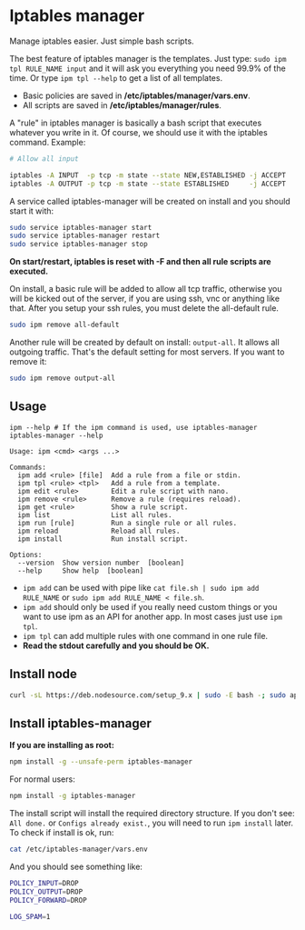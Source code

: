 # Iptables manager

Manage iptables easier. Just simple bash scripts.

The best feature of iptables manager is the templates. Just type: `sudo ipm tpl RULE_NAME input` and it will ask you everything you need 99.9% of the time.
Or type `ipm tpl --help` to get a list of all templates.

- Basic policies are saved in **/etc/iptables/manager/vars.env**.
- All scripts are saved in **/etc/iptables/manager/rules**.

A "rule" in iptables manager is basically a bash script that executes whatever you write in it.
Of course, we should use it with the iptables command. Example:

```bash
# Allow all input

iptables -A INPUT  -p tcp -m state --state NEW,ESTABLISHED -j ACCEPT
iptables -A OUTPUT -p tcp -m state --state ESTABLISHED     -j ACCEPT
```

A service called iptables-manager will be created on install and you should start it with:
```bash
sudo service iptables-manager start
sudo service iptables-manager restart
sudo service iptables-manager stop
```

**On start/restart, iptables is reset with -F and then all rule scripts are executed.**

On install, a basic rule will be added to allow all tcp traffic, otherwise you will be kicked
out of the server, if you are using ssh, vnc or anything like that.
After you setup your ssh rules, you must delete the all-default rule.
```bash
sudo ipm remove all-default
```
Another rule will be created by default on install: `output-all`. It allows all outgoing traffic. That's the default setting for most servers.
If you want to remove it:
```bash
sudo ipm remove output-all
```

## Usage

```
ipm --help # If the ipm command is used, use iptables-manager
iptables-manager --help

Usage: ipm <cmd> <args ...>

Commands:
  ipm add <rule> [file]  Add a rule from a file or stdin.
  ipm tpl <rule> <tpl>   Add a rule from a template.
  ipm edit <rule>        Edit a rule script with nano.
  ipm remove <rule>      Remove a rule (requires reload).
  ipm get <rule>         Show a rule script.
  ipm list               List all rules.
  ipm run [rule]         Run a single rule or all rules.
  ipm reload             Reload all rules.
  ipm install            Run install script.

Options:
  --version  Show version number  [boolean]
  --help     Show help  [boolean]
```

- `ipm add` can be used with pipe like `cat file.sh | sudo ipm add RULE_NAME` or `sudo ipm add RULE_NAME < file.sh`.
- `ipm add` should only be used if you really need custom things or you want to use ipm as an API for another app. In most cases just use `ipm tpl`.
- `ipm tpl` can add multiple rules with one command in one rule file.
- **Read the stdout carefully and you should be OK.**

## Install node

```bash
curl -sL https://deb.nodesource.com/setup_9.x | sudo -E bash -; sudo apt-get install -y nodejs
```

## Install iptables-manager

**If you are installing as root:**

```bash
npm install -g --unsafe-perm iptables-manager
```

For normal users:

```bash
npm install -g iptables-manager
```

The install script will install the required directory structure. If you don't see: `All done.` or
`Configs already exist.`, you will need to run `ipm install` later. To check if install is ok, run:
```bash
cat /etc/iptables-manager/vars.env
```
And you should see something like:
```bash
POLICY_INPUT=DROP
POLICY_OUTPUT=DROP
POLICY_FORWARD=DROP

LOG_SPAM=1
```

